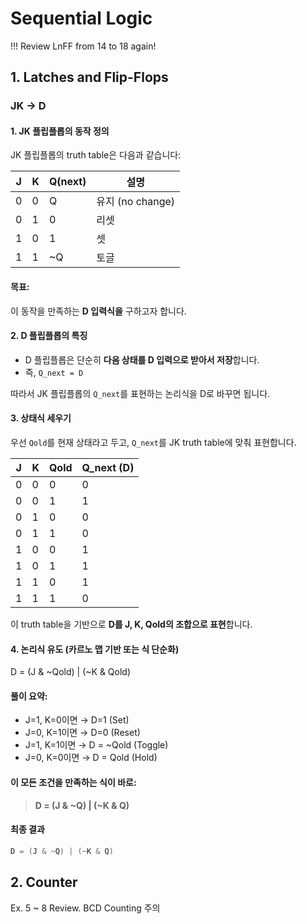 # Sequential Logic

!!! Review LnFF from 14 to 18 again!

## 1. Latches and Flip-Flops
### JK -> D
#### 1. JK 플립플롭의 동작 정의

JK 플립플롭의 truth table은 다음과 같습니다:

| J | K | Q(next) | 설명         |
|---|---|----------|--------------|
| 0 | 0 | Q        | 유지 (no change) |
| 0 | 1 | 0        | 리셋         |
| 1 | 0 | 1        | 셋           |
| 1 | 1 | ~Q       | 토글         |

#### 목표:  
이 동작을 만족하는 **D 입력식을** 구하고자 합니다.


#### 2. D 플립플롭의 특징

- D 플립플롭은 단순히 **다음 상태를 D 입력으로 받아서 저장**합니다.
- 즉, `Q_next = D`

따라서 JK 플립플롭의 `Q_next`를 표현하는 논리식을 D로 바꾸면 됩니다.

#### 3. 상태식 세우기

우선 `Qold`를 현재 상태라고 두고, `Q_next`를 JK truth table에 맞춰 표현합니다.

| J | K | Qold | Q_next (D) |
|---|---|------|------------|
| 0 | 0 | 0    | 0          |
| 0 | 0 | 1    | 1          |
| 0 | 1 | 0    | 0          |
| 0 | 1 | 1    | 0          |
| 1 | 0 | 0    | 1          |
| 1 | 0 | 1    | 1          |
| 1 | 1 | 0    | 1          |
| 1 | 1 | 1    | 0          |

이 truth table을 기반으로 **D를 J, K, Qold의 조합으로 표현**합니다.

#### 4. 논리식 유도 (카르노 맵 기반 또는 식 단순화)

D = (J & ~Qold) | (~K & Qold)

#### 풀이 요약:
- J=1, K=0이면 → D=1 (Set)
- J=0, K=1이면 → D=0 (Reset)
- J=1, K=1이면 → D = ~Qold (Toggle)
- J=0, K=0이면 → D = Qold (Hold)

#### 이 모든 조건을 만족하는 식이 바로:

> **D = (J & ~Q) | (~K & Q)**

#### 최종 결과

```verilog
D = (J & ~Q) | (~K & Q)
```

## 2. Counter

Ex. 5 ~ 8 Review. BCD Counting 주의